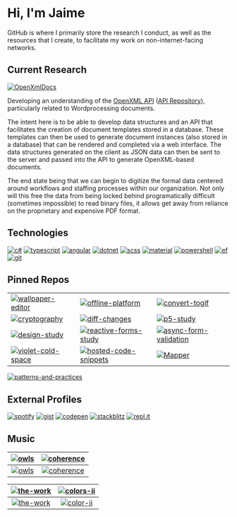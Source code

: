 # Hi, I'm Jaime

GitHub is where I primarily store the research I conduct, as well as the resources that I create, to facilitate my work on non-internet-facing networks.

## Current Research

[![OpenXmlDocs](https://img.shields.io/badge/Repository-OpenXmlDocs-ff5252?style=flat-square)](https://github.com/JaimeStill/OpenXmlDocs)

Developing an understanding of the [OpenXML API](https://docs.microsoft.com/en-us/office/open-xml/working-with-wordprocessingml-documents) ([API Repository](https://github.com/OfficeDev/Open-XML-SDK)), particularly related to Wordprocessing documents.

The intent here is to be able to develop data structures and an API that facilitates the creation of document templates stored in a database. These templates can then be used to generate document instances (also stored in a database) that can be rendered and completed via a web interface. The data structures generated on the client as JSON data can then be sent to the server and passed into the API to generate OpenXML-based documents.

The end state being that we can begin to digitize the formal data centered around workflows and staffing processes within our organization. Not only will this free the data from being locked behind programatically difficult (sometimes impossible) to read binary files, it allows get away from reliance on the proprietary and expensive PDF format.

## Technologies
[![c#](https://img.shields.io/badge/-C%23-ff5252?style=flat-square)](https://docs.microsoft.com/en-us/dotnet/csharp/language-reference/)
[![typescript](https://img.shields.io/badge/-TypeScript-ffab40?style=flat-square)](https://developer.mozilla.org/en-US/docs/Web/JavaScript)
[![angular](https://img.shields.io/badge/-Angular-ffff00?style=flat-square)](https://angular.io)
[![dotnet](https://img.shields.io/badge/-.NET-b2ff59?style=flat-square)](https://docs.microsoft.com/en-us/dotnet/)
[![scss](https://img.shields.io/badge/-SCSS-69f0ae?style=flat-square)](https://sass-lang.com/)
[![material](https://img.shields.io/badge/-Material-64ffda?style=flat-square)](https://material.angular.io)
[![powershell](https://img.shields.io/badge/-PowerShell-40c4ff?style=flat-square)](https://github.com/PowerShell/PowerShell)
[![ef](https://img.shields.io/badge/-EF%20Core-536dfe?style=flat-square)](https://docs.microsoft.com/en-us/ef/core/)
[![git](https://img.shields.io/badge/-Git-b388ff?style=flat-square)](https://git-scm.com)

## Pinned Repos

|   |   |   |
|---|---|---|
[![wallpaper-editor](https://img.shields.io/badge/R&D-Wallpaper%20Editor-ff5252?style=flat-square)](https://github.com/JaimeStill/wallpaper-editor) | [![offline-platform](https://img.shields.io/badge/Schematic-Offline%20Platform-ffab40?style=flat-squre)](https://github.com/JaimeStill/offline-platform) | [![convert-togif](https://img.shields.io/badge/Utility-Convert--ToGif-ffff00?style=flat-square)](https://github.com/JaimeStill/Convert-ToGif)
[![cryptography](https://img.shields.io/badge/R&D-Cryptography-b2ff59?style=flat-square)](https://github.com/JaimeStill/cryptography) | [![diff-changes](https://img.shields.io/badge/R&D-Diff%20Changes-69f0ae?style=flat-square)](https://github.com/JaimeStill/diff-changes) | [![p5-study](https://img.shields.io/badge/R&D-p5%20Study-64ffda?style=flat-square)](https://github.com/JaimeStill/p5-study)
[![design-study](https://img.shields.io/badge/R&D-Design%20Study-40c4ff?style=flat-square)](https://github.com/JaimeStill/design-study) | [![reactive-forms-study](https://img.shields.io/badge/R&D-Reactive%20Forms%20Study-536dfe?style=flat-square)](https://github.com/JaimeStill/reactive-forms-study) | [![async-form-validation](https://img.shields.io/badge/R&D-Async%20Form%20Validation-b388ff?style=flat-square)](https://github.com/JaimeStill/async-form-validation)
[![violet-cold-space](https://img.shields.io/badge/R&D-Violet%20Cold%20Space-ea80fc?style=flat-square)](https://github.com/JaimeStill/violet-cold-space) | [![hosted-code-snippets](https://img.shields.io/badge/R&D-Hosted%20Code%20Snippets-212121?style=flat-square)](https://github.com/JaimeStill/hosted-code-snippets) | [![Mapper](https://img.shields.io/badge/R&D-Mapper-546e7a?style=flat-square)](https://github.com/JaimeStill/Mapper)
[![patterns-and-practices](https://img.shields.io/badge/Archive-Patterns%20and%20Practices-ffffff?style=flat-square)](https://github.com/JaimeStill/PatternsAndPractices) 


## External Profiles

[![spotify](https://img.shields.io/badge/-Spotify-69f0ae?style=flat-square)](https://open.spotify.com/user/jaime.still)
[![gist](https://img.shields.io/badge/-Gist-546e7a?style=flat-square)](https://gist.github.com/JaimeStill)
[![codepen](https://img.shields.io/badge/-Codepen-212121?style=flat-square)](https://codepen.io/JaimeStill) 
[![stackblitz](https://img.shields.io/badge/-StackBlitz-536dfe?style=flat-square)](https://stackblitz.com/@JaimeStill)
[![repl.it](https://img.shields.io/badge/-repl.it-ff5252?style=flat-square)](https://replit.com/@JaimeStill)

## Music

[![owls](https://m.media-amazon.com/images/I/614yi6atl7L.jpg)](https://open.spotify.com/album/6Ue1iqByWrHTVFUkTpnm7D?si=4e5df67516494561) | [![coherence](https://m.media-amazon.com/images/I/61UDxV4fPTL.jpg)](https://open.spotify.com/album/1AJgIx2VM7AV7p9IyiGerS?si=5f76ecfa914a43a1)
|:--:|:--:|
[![owls](https://img.shields.io/badge/Rivers%20of%20Nihil-Where%20Owls%20Know%20My%20Name-8fd989?style=flat-square)](https://open.spotify.com/album/6Ue1iqByWrHTVFUkTpnm7D?si=4e5df67516494561) | [![coherence](https://img.shields.io/badge/Be'lakor-Coherence-f5ece6?style=flat-square)](https://open.spotify.com/album/1AJgIx2VM7AV7p9IyiGerS?si=5f76ecfa914a43a1)

[![the-work](https://www.metalblade.com/us/covers/RiversOfNihil-TheWork.jpg)](https://open.spotify.com/album/7IyzDICfW1Hi7QsnJolkiR) | [![colors-ii](https://static.metacritic.com/images/products/music/9/74243c3bf2ba342d00df2a0c982df9fe.jpg)](https://open.spotify.com/album/0pR2aVMa03OjgroeQcDwQQ)
|:--:|:--:|
[![the-work](https://img.shields.io/badge/Rivers%20of%20Nihil-The%20Work-36758C?style=flat-square)](https://open.spotify.com/album/7IyzDICfW1Hi7QsnJolkiR) | [![color-ii](https://img.shields.io/badge/Between%20the%20Buried%20and%20Me-Colors%20II-BC5345?style=flat-square)](https://open.spotify.com/album/0pR2aVMa03OjgroeQcDwQQ)